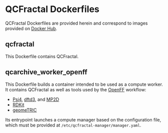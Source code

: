 # QCFractal Dockerfiles

QCFractal Dockerfiles are provided herein and correspond to images provided on [Docker Hub](https://cloud.docker.com/u/molssi/repository/list).

## qcfractal

This Dockerfile contains QCFractal.

## qcarchive_worker_openff

This Dockerfile builds a container intended to be used as a compute worker.
It contains QCFractal as well as tools used by the [OpenFF](https://openforcefield.org/) workflow:

* [Psi4](http://www.psicode.org), [dftd3](https://github.com/loriab/dftd3), and [MP2D](https://github.com/Chandemonium/MP2D>)
* [RDKit](https://www.rdkit.org)
* [geomeTRIC](https://github.com/leeping/geomeTRIC)

Its entrypoint launches a compute manager based on the configuration file, which must be provided at `/etc/qcfractal-manager/manager.yaml`.